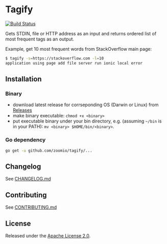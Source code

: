 # Tagify

[![Build Status](https://travis-ci.org/zoomio/tagify.svg?branch=master)](https://travis-ci.org/zoomio/tagify)

Gets STDIN, file or HTTP address as an input and returns ordered list of most frequent tags as an output.

Example, get 10 most frequent words from StackOverflow main page:
```bash
$ tagify -s=https://stackoverflow.com -l=10
application using page add file server run ionic local error
```

## Installation

### Binary

* download latest release for corrseponding OS (Darwin or Linux) from [Releases](https://github.com/zoomio/tagify/releases/latest)
* make binary executable: `chmod +x <binary>`
* put executable binary under your bin directory, e.g. (assuming `~/bin` is in your PATH): `mv <binary> $HOME/bin/<binary>`.

### Go dependency

```bash
go get -u github.com/zoomio/tagify/...
```

## Changelog

See [CHANGELOG.md](https://raw.githubusercontent.com/zoomio/tagify/master/CHANGELOG.md)

## Contributing

See [CONTRIBUTING.md](https://raw.githubusercontent.com/zoomio/tagify/master/CONTRIBUTING.md)

## License

Released under the [Apache License 2.0](https://raw.githubusercontent.com/zoomio/tagify/master/LICENSE).